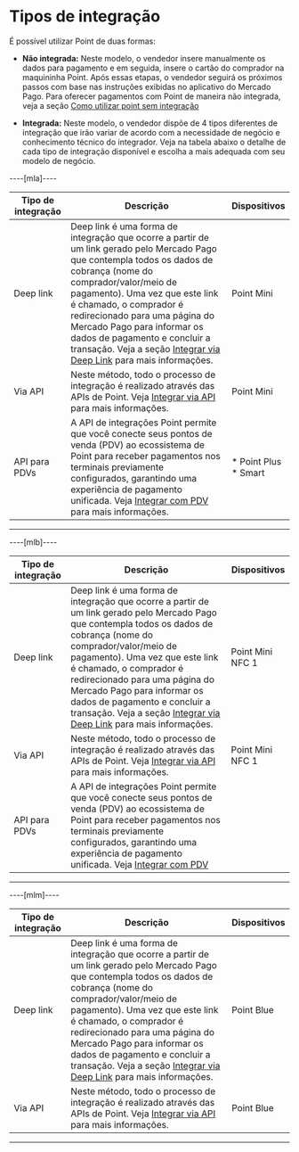 # Tipos de integração

É possível utilizar Point de duas formas:

* **Não integrada:** Neste modelo, o vendedor insere manualmente os dados para pagamento e em seguida, insere o cartão do comprador na maquininha Point. Após essas etapas, o vendedor seguirá os próximos passos com base nas instruções exibidas no aplicativo do Mercado Pago. Para oferecer pagamentos com Point de maneira não integrada, veja a seção [Como utilizar point sem integração](/developers/pt/docs/mp-point/how-tos/how-to-use-point-without-integration)

* **Integrada:** Neste modelo, o vendedor dispõe de 4 tipos diferentes de integração que irão variar de acordo com a necessidade de negócio e conhecimento técnico do integrador. Veja na tabela abaixo o detalhe de cada tipo de integração disponível e escolha a mais adequada com seu modelo de negócio.

----[mla]----

| Tipo de integração  | Descrição  | Dispositivos  |
| --- | --- | --- |
| Deep link  | Deep link é uma forma de integração que ocorre a partir de um link gerado pelo Mercado Pago que contempla todos os dados de cobrança (nome do comprador/valor/meio de pagamento). Uma vez que este link é chamado, o comprador é redirecionado para uma página do Mercado Pago para informar os dados de pagamento e concluir a transação.  Veja a seção [Integrar via Deep Link](/developers/pt/docs/mp-point/integration-configuration/integrate-mobile-devices/integrate-via-deep-linking) para mais informações.  | Point Mini  |
| Via API  | Neste método, todo o processo de integração é realizado através das APIs de Point. Veja [Integrar via API](/developers/pt/docs/mp-point/integration-configuration/integrate-mobile-devices/integrate-via-api) para mais informações.  | Point Mini  |
| API para PDVs  | A API de integrações Point permite que você conecte seus pontos de venda (PDV) ao ecossistema de Point para receber pagamentos nos terminais previamente configurados, garantindo uma experiência de pagamento unificada. Veja [Integrar com PDV](/developers/pt/docs/mp-point/integration-api/introduction) para mais informações. | * Point Plus <br> * Smart |

------------

----[mlb]----

| Tipo de integração  | Descrição  | Dispositivos  |
| --- | --- | --- |
| Deep link  | Deep link é uma forma de integração que ocorre a partir de um link gerado pelo Mercado Pago que contempla todos os dados de cobrança (nome do comprador/valor/meio de pagamento). Uma vez que este link é chamado, o comprador é redirecionado para uma página do Mercado Pago para informar os dados de pagamento e concluir a transação.  Veja a seção [Integrar via Deep Link](/developers/pt/docs/mp-point/integration-configuration/integrate-mobile-devices/integrate-via-deep-linking) para mais informações.  | Point Mini NFC 1  |
| Via API  | Neste método, todo o processo de integração é realizado através das APIs de Point. Veja [Integrar via API](/developers/pt/docs/mp-point/integration-configuration/integrate-mobile-devices/integrate-via-api) para mais informações.  | Point Mini NFC 1  |
| API para PDVs  | A API de integrações Point permite que você conecte seus pontos de venda (PDV) ao ecossistema de Point para receber pagamentos nos terminais previamente configurados, garantindo uma experiência de pagamento unificada. Veja [Integrar com PDV](/developers/pt/docs/mp-point/integration-api/introduction) |

------------

----[mlm]----

| Tipo de integração  | Descrição  | Dispositivos  |
| --- | --- | --- |
| Deep link  | Deep link é uma forma de integração que ocorre a partir de um link gerado pelo Mercado Pago que contempla todos os dados de cobrança (nome do comprador/valor/meio de pagamento). Uma vez que este link é chamado, o comprador é redirecionado para uma página do Mercado Pago para informar os dados de pagamento e concluir a transação.  Veja a seção [Integrar via Deep Link](/developers/pt/docs/mp-point/integration-configuration/integrate-mobile-devices/integrate-via-deep-linking) para mais informações.  | Point Blue  |
| Via API  | Neste método, todo o processo de integração é realizado através das APIs de Point. Veja [Integrar via API](/developers/pt/docs/mp-point/integration-configuration/integrate-mobile-devices/integrate-via-api) para mais informações.  | Point Blue  |

------------